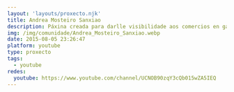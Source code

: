 ```yaml
---
layout: 'layouts/proxecto.njk'
title: Andrea Mosteiro Sanxiao
description: Páxina creada para darlle visibilidade aos comercios en galego,na Estrada.
img: /img/comunidade/Andrea_Mosteiro_Sanxiao.webp
date: 2015-08-05 23:26:47
platform: youtube
type: proxecto
tags:
  - youtube
redes:
  youtube: https://www.youtube.com/channel/UCNOB90zqY3cQb015wZA5IEQ
---
```

